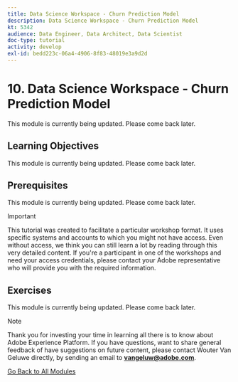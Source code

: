 ```yaml
---
title: Data Science Workspace - Churn Prediction Model
description: Data Science Workspace - Churn Prediction Model
kt: 5342
audience: Data Engineer, Data Architect, Data Scientist
doc-type: tutorial
activity: develop
exl-id: bedd223c-06a4-4906-8f83-48019e3a9d2d
---
```

# 10. Data Science Workspace - Churn Prediction Model

This module is currently being updated. Please come back later.

## Learning Objectives

This module is currently being updated. Please come back later.

## Prerequisites

This module is currently being updated. Please come back later.

>[!IMPORTANT]
>
>This tutorial was created to facilitate a particular workshop format. It uses specific systems and accounts to which you might not have access. Even without access, we think you can still learn a lot by reading through this very detailed content. If you're a participant in one of the workshops and need your access credentials, please contact your Adobe representative who will provide you with the required information.

## Exercises

This module is currently being updated. Please come back later.

>[!NOTE]
>
>Thank you for investing your time in learning all there is to know about Adobe Experience Platform. If you have questions, want to share general feedback of have suggestions on future content, please contact Wouter Van Geluwe directly, by sending an email to **vangeluw@adobe.com**.

[Go Back to All Modules](../../overview.md)
